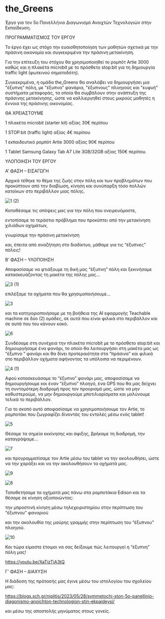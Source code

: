 # the_Greens

Έργο για τον 5ο Πανελλήνιο Διαγωνισμό Ανοιχτών Τεχνολογιών στην Εκπαίδευση.

ΠΡΟΓΡΑΜΜΑΤΙΣΜΟΣ ΤΟΥ ΕΡΓΟΥ

Το έργο έχει ως στόχο την ευαισθητοποίηση των μαθητών σχετικά με την πράσινη οικονομία και συγκεκριμένα την πράσινη μετακίνηση.

Για την επίτευξη του στόχου θα χρησιμοποιηθεί το ρομπότ Artie 3000 καθώς και η πλακέτα microbit με το πρόσθετο stop:bit για τη δημιουργία traffic light (φωτεινού σηματοδότη).

Συγκεκριμένα, η ομάδα the_Greens θα αναλάβει να δημιουργήσει μια "έξυπνη" πόλη, με "έξυπνα" φανάρια, "έξυπνους" πλοηγούς και "ευφυή" συστήματα μεταφοράς, τα οποία θα συμβάλουν στην ανάπτυξη της πράσινης μετακίνησης, ώστε να καλλιεργηθεί στους μικρούς μαθητές η έννοια της πράσινης οικονομίας. 

ΘΑ ΧΡΕΙΑΣΤΟΥΜΕ

1 πλακέτα microbit (starter kit) αξίας 30€ περίπου

1 STOP:bit (traffic light) αξίας 4€ περίπου

1 εκπαιδευτικό ρομπότ Artie 3000 αξίας 90€ περίπου

1 Tablet Samsung Galaxy Tab A7 Lite 3GB/32GB αξίας 150€ περίπου.




ΥΛΟΠΟΙΗΣΗ ΤΟΥ ΕΡΓΟΥ

Α’ ΦΑΣΗ – ΕΙΣΑΓΩΓΗ

Αρχικά τέθηκε το θέμα της ζωής στην πόλη και των προβλημάτων που προκύπτουν από την διαβίωση, κίνηση και συνύπαρξη τόσο πολλών  κατοίκων στο περιβάλλον μιας πόλης.

![1 (2)](https://github.com/1niplitis-inaction/the_Greens/assets/79393874/b5dbc30a-0949-461d-87d0-4e673697418d)

Καταθέσαμε τις απόψεις μας για την πόλη που ονειρευόμαστε,

εντοπίσαμε το τεράστιο πρόβλημα που προκύπτει από την μετακίνηση χιλιάδων οχημάτων,

γνωρίσαμε την πράσινη μετακίνηση

και, έπειτα από αναζήτηση στο διαδίκτυο, μάθαμε για τις “έξυπνες” πόλεις!



Β’ ΦΑΣΗ – ΥΛΟΠΟΙΗΣΗ

Αποφασίσαμε να φτιάξουμε τη δική μας “έξυπνη” πόλη και ξεκινήσαμε κατασκευάζοντας τη μακέτα της πόλης μας…

![3 (1)](https://github.com/1niplitis-inaction/the_Greens/assets/79393874/c5d5e1ce-31ec-4490-b89e-ec97122907b7)

επιλέξαμε τα οχήματα που θα χρησιμοποιήσουμε…

![3](https://github.com/1niplitis-inaction/the_Greens/assets/79393874/38a86db5-b9d8-4d69-9dde-e526307ece4b)

και τα κατηγοριοποιήσαμε με τη βοήθεια της AI εφαρμογής Teachable machine σε δύο (2) ομάδες, σε αυτά που είναι φιλικά στο περιβάλλον και σε αυτά που του κάνουν κακό.

![6](https://github.com/1niplitis-inaction/the_Greens/assets/79393874/d4bb0f31-e366-4854-b2c0-56758a86bb3f)

Συνδέσαμε στη συνέχεια την πλακέτα microbit με το πρόσθετο stop:bit και δημιουργήσαμε ένα φανάρι, το οποίο θα λειτουργήσει στη μακέτα μας ως “έξυπνο ” φανάρι και θα δίνει προτεραιότητα στα “πράσινα” και φιλικά στο περιβάλλον οχήματα αφήνοντας τα υπόλοιπα να περιμένουν.

![4 (1)](https://github.com/1niplitis-inaction/the_Greens/assets/79393874/539c5509-4d47-4675-8d24-4941e7d1159c)

Αφού κατασκευάσαμε το “έξυπνο” φανάρι μας, αποφασίσαμε να δημιουργήσουμε και έναν “έξυπνο” πλοηγό, ένα GPS που θα μας δείχνει τη συντομότερη διαδρομή προς τον προορισμό μας, ώστε να μην καθυστερούμε, να μην δημιουργούμε μποτιλιαρίσματα και μολύνουμε τελικά το περιβάλλον.

Για το σκοπό αυτό αποφασίσαμε να χρησιμοποιήσουμε τον Artie, το ρομποτάκι που ζωγραφίζει δίνοντάς του εντολές μέσω ενός tablet!

![5](https://github.com/1niplitis-inaction/the_Greens/assets/79393874/f19eccd6-985c-43ae-b72b-99bcee6d2a8b)

Θέσαμε τα σημεία εκκίνησης και άφιξης, βρήκαμε τη διαδρομή, την καταγράψαμε…

![7](https://github.com/1niplitis-inaction/the_Greens/assets/79393874/48e21076-6f64-4d52-9919-6159446d3796)

και προγραμματίσαμε τον Artie μέσω του tablet να την ακολουθήσει, ώστε να την χαράξει και να την ακολουθήσουν τα οχήματά μας.

![9](https://github.com/1niplitis-inaction/the_Greens/assets/79393874/0d5939b4-0aac-4c66-bb89-08dffbc8b0ee)

![8](https://github.com/1niplitis-inaction/the_Greens/assets/79393874/83f035eb-baa1-4d8b-96fb-7caaf783aaf5)

Τοποθετήσαμε τα οχήματά μας πάνω στα ρομποτάκια Edison και τα θέσαμε σε κίνηση αξιοποιώντας:

την μπροστινή κίνηση μέσω τηλεχειριστηρίου στην περίπτωση του “έξυπνου” φαναριού

και την ακολουθία της μαύρης γραμμής στην περίπτωση του “έξυπνου” πλοηγού.

![10](https://github.com/1niplitis-inaction/the_Greens/assets/79393874/74714dea-468a-4776-9ed7-4b7644f443c7)

Και τώρα είμαστε έτοιμοι να σας δείξουμε πώς λειτουργεί η “έξυπνη” πόλη μας!


https://youtu.be/XaTizTiA3tQ

Γ’ ΦΑΣΗ – ΔΙΑΧΥΣΗ

Η διάδοση της πρότασής μας έγινε μέσω του ιστολογίου του σχολείου μας:

https://blogs.sch.gr/niplitis/2023/05/28/symmetochi-ston-5o-panellinio-diagonismo-anoichton-technologion-stin-ekpaideysi/

και μέσω της αποστολής μηνύματος στους γονείς.





